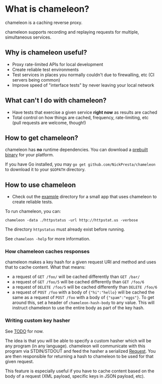 # What is chameleon?

chameleon is a caching reverse proxy.

chameleon supports recording and replaying requests for multiple, simultaneous services.

## Why is chameleon useful?

* Proxy rate-limited APIs for local development
* Create reliable test environments
* Test services in places you normally couldn't due to firewalling, etc (CI servers being common)
* Improve speed of "interface tests" by never leaving your local network

## What can't I do with chameleon?

* Have tests that exercise a given service **right now** as results are cached
* Total control on how things are cached, frequency, rate-limiting, etc (pull requests are welcome, though!)

## How to get chameleon?

chameleon has **no** runtime dependencies. You can download a
[prebuilt binary](https://github.com/NickPresta/chameleon/releases) for your platform.

If you have Go installed, you may `go get github.com/NickPresta/chameleon` to download it to your `$GOPATH` directory.

## How to use chameleon

* Check out the [example](./example) directory for a small app that uses chameleon to create reliable tests.

To run chameleon, you can:

    chameleon -data ./httpstatus -url http://httpstat.us -verbose

The directory `httpstatus` must already exist before running.

See `chameleon -help` for more information.

### How chameleon caches responses

chameleon makes a key hash for a given request URI and method and uses that to cache content. What that means:

* a request of `GET /foo/` will be cached differently than `GET /bar/`
* a request of `GET /foo/5` will be cached differently than `GET /foo/6`
* a request of `DELETE /foo/5` will be cached differently than `DELETE /foo/6`
* a request of `POST /foo` with a body of `{"hi":"hello}` will be cached the same as a
  request of `POST /foo` with a body of `{"spam":"eggs"}`. To get around this, set a header of `chameleon-hash-body`
  to any value. This will instruct chameleon to use the entire body as part of the key hash.


### Writing custom key hasher

See [TODO](./TODO.md) for now.

The idea is that you will be able to specify a custom hasher which will be any program (in any language).
chameleon will communicate with this program via STDIN/STDOUT and feed the hasher a serialized
[Request](http://golang.org/pkg/net/http/#Request). You are then responsible for returning a hash to chameleon to be
used for that given request.

This feature is especially useful if you have to cache content based on the body of a request
(XML payload, specific keys in JSON payload, etc).
